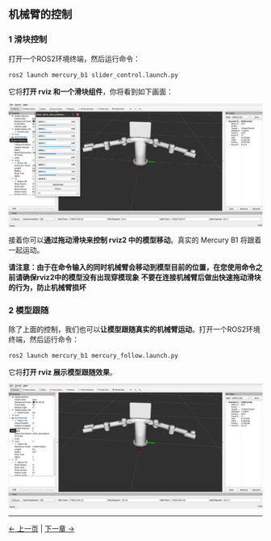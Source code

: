 ## 机械臂的控制

### 1 滑块控制

打开一个ROS2环境终端，然后运行命令：

```bash
ros2 launch mercury_b1 slider_control.launch.py
```

它将**打开 rviz 和一个滑块组件**，你将看到如下画面：

<img src =../../resources/11-ApplicationBaseROS/image/mercuryB1_slider_control.png
width ="800"  align = "center">

接着你可以**通过拖动滑块来控制 rviz2 中的模型移动**。真实的 Mercury B1 将跟着一起运动。

**请注意：由于在命令输入的同时机械臂会移动到模型目前的位置，在您使用命令之前请确保rviz2中的模型没有出现穿模现象**
**不要在连接机械臂后做出快速拖动滑块的行为，防止机械臂损坏**

### 2 模型跟随

除了上面的控制，我们也可以**让模型跟随真实的机械臂运动**。打开一个ROS2环境终端，然后运行命令：

```bash
ros2 launch mercury_b1 mercury_follow.launch.py 
```

它将**打开 rviz 展示模型跟随效果**。

<img src =../../resources/11-ApplicationBaseROS/image/mercuryB1_follow.png
width ="800"  align = "center">

---

[← 上一页](6.3.3-Rviz2Introduction.md) | [下一章 →](../../7-ExamplesRobotsUsing/README.md)
